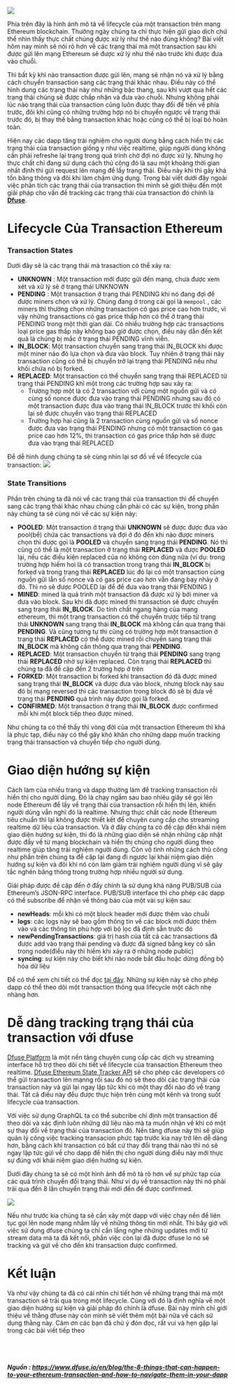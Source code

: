 ![](https://images.viblo.asia/46572f18-032c-4d16-ab14-3c40a2b7a3c7.jpeg)

Phía trên đây là hình ảnh mô tả về lifecycle của một transaction trên mạng Ethereum blockchain. Thường ngày chúng ta chỉ thực hiện gửi giao dịch chứ thể nhìn thấy thực chất chúng được xử lý như thế nào đúng không? Bài viết hôm nay mình sẽ nói rõ hơn về các trạng thái mà một transaction sau khi được gửi lên mạng Ethereum sẽ được xử lý như thế nào trước khi được đưa vào chuỗi.

Thì bất kỳ khi nào transaction được gửi lên, mạng sẽ nhận nó và xử lý bằng cách chuyển transaction sang các trạng thái khác nhau. Điều này có thể hình dung các trạng thái này như những bậc thang, sau khi vượt qua hết các trạng thái chúng sẽ được chấp nhận và đưa vào chuỗi. Nhưng không phải lúc nào trạng thái của transaction cũng luôn được thay đổi để tiến về phía trước, đôi khi cũng có những trường hợp nó bị chuyển ngược về trạng thái trước đó, bị thay thế bằng transaction khác hoặc cũng có thể bị loại bỏ hoàn toàn.

Hiện nay các dapp tăng trải nghiệm cho người dùng bằng cách hiển thị các trạng thái của transaction giống y như việc realtime, giúp người dùng không cần phải refreshe lại trạng trong quá trình chờ đợi nó được xử lý. Nhưng họ thực chất chỉ đang sử dụng cách thủ công đó là sau một khoảng thời gian nhất định thì gửi request lên mạng để lấy trạng thái. Điều này khi thì gây khá tốn băng thông và đôi khi làm chậm ứng dụng. Trong bài viết dưới đây ngoài việc phân tích các trạng thái của transaction thì mình sẽ giới thiệu đến một giải pháp cho vấn đề tracking các trạng thái của transaction đó chính là **[Dfuse](https://www.dfuse.io/en)**.

# Lifecycle Của Transaction Ethereum

### Transaction States

Dưới đây sẽ là các trạng thái mà trasaction có thể xảy ra:

- **UNKNOWN** : Một transaction mới được gửi đến mạng, chưa được xem xét và xử lý sẽ ở trạng thái UNKNOWN
- **PENDING** : Một transaction ở trạng thái PENDING khi nó đang đợi để được miners chọn và xử lý. Chúng đang ở trong cái gọi là `mempool` , các miners thì thường chọn những transaction có gas price cao hơn trước, vì vậy những transactions có gas price thấp hơn có thể ở trạng thái PENDING trong một thời gian dài. Có nhiều trường hợp các transactions loại price gas thấp này không bao giờ được chọn, điều này dẫn đến kết quả là chúng bị mắc ở trạng thái PENDING vĩnh viễn.
- **IN_BLOCK**: Một transaction chuyển sang trạng thái IN_BLOCK khi được một miner nào đó lựa chọn và đưa vào block. Tuy nhiên ở trạng thái này transaction cũng có thể bị chuyển trở lại trạng thái PENDING nếu như khối chứa nó bị forked.
- **REPLACED**: Một transaction có thể chuyển sang trạng thái REPLACED từ trạng thái PENDING khi một trong các trường hợp sau xảy ra:
    + Trường hợp một là có 2 transaction với cùng một nguồn gửi và có cùng số nonce được đưa vào trạng thái PENDING nhưng sau đó có một transaction được đưa vào trạng thái IN_BLOCK trước thì khối còn lại sẽ được chuyển vào trạng thái REPLACED
    + Trường hợp hai cũng là 2 transaction cùng nguồn gửi và số nonce được đưa vào trạng thái PENDING nhưng có một transaction có gas price cao hơn 12%, thì transaction có gas price thấp hơn sẽ được đưa vào trạng thái REPLACED

Để dễ hình dung chúng ta sẽ cùng nhìn lại sơ đồ về về lifecycle của transaction:
![](https://images.viblo.asia/b9ba5f6b-dda4-4ba5-84f5-1d891011c4a5.jpeg)


### State Transitions

Phần trên chúng ta đã nói về các trạng thái của transaction thì để chuyển sang các trạng thái khác nhau chúng cần phải có các sự kiện, trong phần này chúng ta sẽ cùng nói về các sự kiện này:
- **POOLED**: Một transaction ở trạng thái **UNKNOWN** sẽ được được đưa vào pool(bể) chứa các transactions và đợi ở đó đến khi nào được miners chọn thì được gọi là **POOLED** và chuyển sang trạng thái **PENDING**. Nó thì cũng có thể là một transaction ở trạng thái **REPLACED** và được **POOLED** lại, nếu các điều kiện replaced của nó không còn đúng nữa (ví dụ: trong trường hợp hiếm hoi là có transaction trong trạng thái **IN_BLOCK** bị forked và trong trạng thái **REPLACED** lúc đó lại có một transaction cùng nguồn gửi lẫn số nonce và có gas price cao hơn vẫn đang bay nhảy ở đó. Thì nó sẽ được POOLED lại để để đưa vào trạng thái PENDING )
- **MINED**: mined là quá trình một transaction đã được xử lý bởi miner và đưa vào block. Sau khi đã được mined thì transaction sẽ được chuyển sang trạng thái **IN_BLOCK**. Do tính chất ngang hàng của mạng ethereum, thì một trạng transaction có thể chuyển trược tiếp từ trạng thái **UNKNOWN** sang trạng thái **IN_BLOCK** mà không cần qua trạng thái  **PENDING**. Và cũng tương tự thì cũng có trường hợp một transaction ở trạng thái **REPLACED** có thể được mined rồi chuyển sang trạng thái **IN_BLOCK** mà không cần thông qua trạng thái **PENDING**.
-  **REPLACED**: Một transaction chuyển từ trạng thái **PENDING** sang trạng thái **REPLACED** nhờ sự kiện replaced. Còn trạng thái **REPLACED** thì chúng ta đã đề cập đến 2 trường hợp ở trên
-  **FORKED**: Một transaction bị forked khi transaction đó đã được mined sang trạng thái **IN_BLOCK** và được đưa vào block, nhưng block này sau đó bị mạng reversed thì các transaction trong block đó sẽ bị đưa về trạng thái **PENDING** quá trình này được gọi là forked.
-  **CONFIRMED**: Một transaction ở trạng thái **IN_BLOCK** được confirmed mỗi khi một block tiếp theo được mined.

Như chúng ta có thể thấy thì vòng đời của một transaction Ethereum thì khá là phực tạp, điều này có thể gây khó khăn cho những dapp muốn tracking trạng thái transaction và chuyển tiếp cho người dùng.

# Giao diện hướng sự kiện
Cách làm của nhiều trang và dapp thường làm để tracking transaction rồi hiển thị cho người dùng. Đó là chạy ngầm sau bao nhiêu giây sẽ gọi lên node Ethereum để lấy về trạng thái của transaction rồi hiển thị lên, khiến người dùng vẫn nghĩ đó là realtime. Nhưng thực chất các node Ethereum tiêu chuẩn thì lại không được thiết kết để chuyên cung cấp cho streaming realtime dữ liệu của transaction. Và ở đây chúng ta có đề cập đến khái niệm giao diện hướng sự kiện, thì đó là những giao diện sẽ nhận những cập nhật được đẩy về từ mạng blockchain và hiển thị chúng cho người dùng theo realtime giúp tăng trải nghiệm người dùng. Còn vô tình những cách thủ công như phần trên chúng ta đề cập lại đang đi ngược lại khái niệm giao diện hướng sự kiện và đôi khi nó còn làm giảm trải nghiệm người dùng vì sẽ gây tắc nghẽn băng thông trong trường hợp nhiều người sử dụng.

Giải pháp được đề cập đến ở đấy chính là sử dụng khả năng PUB/SUB của  Ethereum’s JSON-RPC interface. PUB/SUB interface thì cho phép các dapp có thể subscribe để nhận về thông báo của một vài sự kiện sau: 
- **newHeads**: mỗi khi có một block header mới được thêm vào chuỗi
- **logs**: các logs này sẽ bao gồm thông tin về các block mới được thêm vào và các thông tin phù hợp với bộ lọc đã định sẵn trước đó
- **newPendingTransactions**: giá trị hash của tất cả các transactions đã được add vào trạng thái pending và được đã signed bằng key có sẵn trong node(điều này thì hiếm khi xảy ra ở những node public)
- **syncing**: sự kiện này cho biết khi nào node bắt đầu hoặc dừng đồng bộ hóa dữ liệu

Để có thể xem chi tiết có thể đọc [tại đây](https://github.com/ethereum/go-ethereum/wiki/RPC-PUB-SUB). Những sự kiện này sẽ cho phép dapp có thể theo dõi một transaction thông qua lifecycle một cách nhẹ nhàng hơn.

# Dễ dàng tracking trạng thái của transaction với dfuse
[Dfuse Platform](https://www.dfuse.io/en) là một nền tảng chuyên cung cấp các dịch vụ streaming interface hỗ trợ theo dõi chi tiết về lifecycle của transaction Ethereum theo realtime. [Dfuse Ethereum State Tracker API](https://docs.dfuse.io/guides/ethereum/concepts/trx_lifecycle/) sẽ cho phép các developers có thể gửi transaction lên mạnng rồi sau đó nó sẽ theo dõi các trạng thái của transaction này và gửi lại ngay lập tức khi có một thay đổi nào đó về trạng thái. Tất cả điều này đều được thực hiện trên cùng một kênh và trong suốt lifecycle của transaction.

Với việc sử dụng GraphQL ta có thể subcribe chỉ định một transaction để theo dõi và xác định luôn những dữ liệu nào mà ta muốn nhận về khi có một sự thay đổi về trạng thái của transaction đó. Nền tảng dfuse này thì sẽ giúp quản lý công việc tracking transacion phức tạp trước kia nay trở lên dễ dàng hơn, bằng cách khi transaction có bất cứ thay đổi trạng thái nào thì nó sẽ ngay lập tức gửi về cho dapp để hiển thị cho người dùng điều này mới thực sự đúng với khái niệm giao diện hướng sự kiện.

Dưới đây chúng ta sẽ có một hình ảnh để mô tả rõ hơn về sự phức tạp của các quá trình chuyển đổi trạng thái. Như ví dụ về transaction này thì nó phải trải qua đến 8 lần chuyển trạng thái mới đến đế được confirmed.


![](https://images.viblo.asia/b70003f8-e8cc-429c-afc1-013c4a456c62.gif)

Nếu như trước kia chúng ta sẽ cần xây một dapp với việc chạy nền để liên tục gọi lên node mạng nhằm lấy về những thông tin mới nhất. Thì bây giờ với việc sử dụng dfuse chúng ta chỉ cần lắng nghe những updates mới từ stream data mà ta đã kết nối, phần việc còn lại đã được dfuse lo nó sẽ tracking và gửi về cho đến khi transaction được confirmed.

# Kết luận

Và như vậy chúng ta đã có cái nhìn chi tiết hơn về những trạng thái mà một transaction sẽ trải qua trong một lifecycle. Cùng với đó là định nghĩa về một giao diện hướng sự kiện và giải pháp đó chính là dfuse. Bài này mình chỉ giới thiệu về thằng dfuse này còn mình sẽ viết thêm một bài nữa về cách sử dụng thằng này. Cảm ơn các bạn đã chú ý đón đọc, rất vui và hẹn gặp lại trong các bài viết tiếp theo

<br>
<br>


##### Nguồn : https://www.dfuse.io/en/blog/the-8-things-that-can-happen-to-your-ethereum-transaction-and-how-to-navigate-them-in-your-dapp